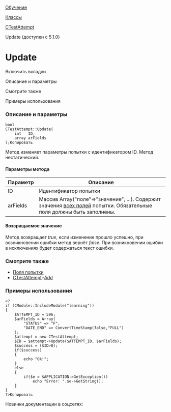[Обучение](/api_help/learning/index.php)

[Классы](/api_help/learning/classes/index.php)

[CTestAttempt](/api_help/learning/classes/ctestattempt/index.php)

Update (доступен с 5.1.0)

Update
======

Включить вкладки

Описание и параметры

Смотрите также

Примеры использования

### Описание и параметры

```
bool
CTestAttempt::Update(
	int   ID,
	array arFields
);Копировать
```

Метод изменяет параметры попытки с идентификатором ID. Метод нестатический.

#### Параметры метода

| Параметр | Описание |
| --- | --- |
| ID | Идентификатор попытки |
| arFields | Массив Array("поле"=>"значение", ...). Содержит значения [всех полей](/api_help/learning/fields.php#attempt) попытки. Обязательные поля должны быть заполнены. |

#### Возвращаемое значение

Метод возвращает *true*, если изменение прошло успешно, при
возникновении ошибки метод вернёт *false*. При возникновении ошибки в
исключениях будет содержаться текст ошибки.

### Смотрите также

* [Поля попытки](/api_help/learning/fields.php#attempt)
* [CTestAttempt](/api_help/learning/classes/ctestattempt/index.php)::[Add](/api_help/learning/classes/ctestattempt/add.php)

### Примеры использования

```
<?
if (CModule::IncludeModule("learning"))
{
	$ATTEMPT_ID = 596;
	$arFields = Array(
		"STATUS" => "F",
		"DATE_END" => ConvertTimeStamp(false,"FULL")
	);
	$attempt = new CTestAttempt;
	$ID = $attempt->Update($ATTEMPT_ID, $arFields);
	$success = ($ID>0);
	if($success)
	{
		echo "Ok!";
	}
	else
	{
		if($e = $APPLICATION->GetException())
			echo "Error: ".$e->GetString();
	}
}
?>Копировать
```

Новинки документации в соцсетях: